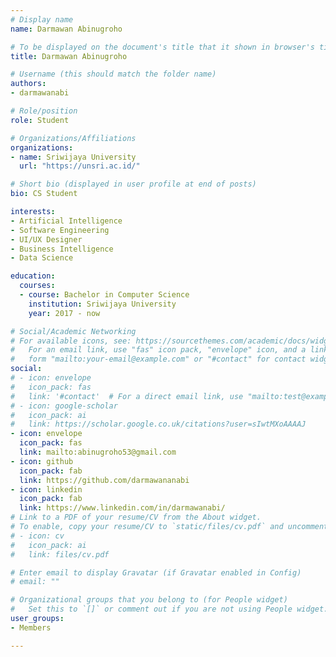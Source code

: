 ```yaml
---
# Display name
name: Darmawan Abinugroho

# To be displayed on the document's title that it shown in browser's title bar
title: Darmawan Abinugroho

# Username (this should match the folder name)
authors:
- darmawanabi

# Role/position
role: Student

# Organizations/Affiliations
organizations:
- name: Sriwijaya University
  url: "https://unsri.ac.id/"

# Short bio (displayed in user profile at end of posts)
bio: CS Student

interests:
- Artificial Intelligence
- Software Engineering
- UI/UX Designer 
- Business Intelligence
- Data Science

education:
  courses:
  - course: Bachelor in Computer Science
    institution: Sriwijaya University
    year: 2017 - now

# Social/Academic Networking
# For available icons, see: https://sourcethemes.com/academic/docs/widgets/#icons
#   For an email link, use "fas" icon pack, "envelope" icon, and a link in the
#   form "mailto:your-email@example.com" or "#contact" for contact widget.
social:
# - icon: envelope
#   icon_pack: fas
#   link: '#contact'  # For a direct email link, use "mailto:test@example.org".
# - icon: google-scholar
#   icon_pack: ai
#   link: https://scholar.google.co.uk/citations?user=sIwtMXoAAAAJ
- icon: envelope
  icon_pack: fas
  link: mailto:abinugroho53@gmail.com
- icon: github
  icon_pack: fab
  link: https://github.com/darmawananabi
- icon: linkedin
  icon_pack: fab
  link: https://www.linkedin.com/in/darmawanabi/
# Link to a PDF of your resume/CV from the About widget.
# To enable, copy your resume/CV to `static/files/cv.pdf` and uncomment the lines below.
# - icon: cv
#   icon_pack: ai
#   link: files/cv.pdf

# Enter email to display Gravatar (if Gravatar enabled in Config)
# email: ""

# Organizational groups that you belong to (for People widget)
#   Set this to `[]` or comment out if you are not using People widget.
user_groups:
- Members

---
```


<!--- Biography --->

